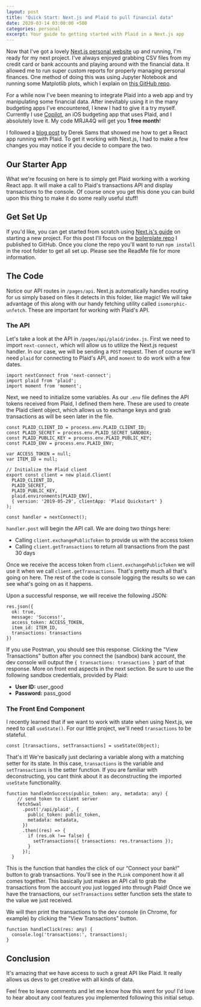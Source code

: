 ```yaml
---
layout: post
title: "Quick Start: Next.js and Plaid to pull financial data"
date: 2020-03-14 03:00:00 +500
categories: personal
excerpt: Your guide to getting started with Plaid in a Next.js app
---
```


Now that I've got a lovely [Next.js personal website](https://raskin.me) up and running, I'm ready for my next project. I've always enjoyed grabbing CSV files from my credit card or bank accounts and playing around with the financial data. It allowed me to run super custom reports for properly managing personal finances. One method of doing this was using Jupyter Notebook and running some Matplotlib plots, which I explain on [this GitHub repo](https://github.com/perryraskin/TransFormer).

For a while now I've been meaning to integrate Plaid into a web app and try manipulating some financial data. After inevitably using it in the many budgeting apps I've encountered, I knew I had to give it a try myself. Currently I use [Copilot](https://copilot.money), an iOS budgeting app that uses Plaid, and I absolutely love it. My code MRJA4Q will get you **1 free month**!

I followed a [blog post](https://medium.com/@dereksams/building-a-react-app-with-the-plaid-api-93e45ae61b58) by Derek Sams that showed me how to get a React app running with Plaid. To get it working with Next.js, I had to make a few changes you may notice if you decide to compare the two.

## Our Starter App

What we're focusing on here is to simply get Plaid working with a working React app. It will make a call to Plaid's transactions API and display transactions to the console. Of course once you get this done you can build upon this thing to make it do some really useful stuff!

## Get Set Up

If you'd like, you can get started from scratch using [Next.js's guide](https://nextjs.org/learn/basics/getting-started/setup) on starting a new project. For this post I'll focus on the [boilerplate repo](https://github.com/perryraskin/nextjs-plaid-starter) I published to GitHub. Once you clone the repo you'll want to run `npm install` in the root folder to get all set up. Please see the ReadMe file for more information.

## The Code

Notice our API routes in `/pages/api`. Next.js automatically handles routing for us simply based on files it detects in this folder, like magic! We will take advantage of this along with our handy fetching utility called `isomorphic-unfetch`. These are important for working with Plaid's API.

### The API

Let's take a look at the API in `/pages/api/plaid/index.js`. First we need to import `next-connect,` which will allow us to utilize the Next.js request handler. In our case, we will be sending a `POST` request. Then of course we'll need `plaid` for connecting to Plaid's API, and `moment` to do work with a few dates.

    import nextConnect from 'next-connect';
    import plaid from 'plaid';
    import moment from 'moment';

Next, we need to initialize some variables. As our `.env` file defines the API tokens received from Plaid, I defined them here. These are used to create the Plaid client object, which allows us to exchange keys and grab transactions as will be seen later in the file.

    const PLAID_CLIENT_ID = process.env.PLAID_CLIENT_ID;
    const PLAID_SECRET = process.env.PLAID_SECRET_SANDBOX;
    const PLAID_PUBLIC_KEY = process.env.PLAID_PUBLIC_KEY;
    const PLAID_ENV = process.env.PLAID_ENV;

    var ACCESS_TOKEN = null;
    var ITEM_ID = null;

    // Initialize the Plaid client
    export const client = new plaid.Client(
      PLAID_CLIENT_ID,
      PLAID_SECRET,
      PLAID_PUBLIC_KEY,
      plaid.environments[PLAID_ENV],
      { version: '2019-05-29', clientApp: 'Plaid Quickstart' }
    );

    const handler = nextConnect();

`handler.post` will begin the API call. We are doing two things here:

- Calling `client.exchangePublicToken` to provide us with the access token
- Calling `client.getTransactions` to return all transactions from the past 30 days

Once we receive the access token from `client.exchangePublicToken` we will use it when we call `client.getTransactions`. That's pretty much all that's going on here. The rest of the code is console logging the results so we can see what's going on as it happens.

Upon a successful response, we will receive the following JSON:

    res.json({
      ok: true,
      message: 'Success!',
      access_token: ACCESS_TOKEN,
      item_id: ITEM_ID,
      transactions: transactions
    })

If you use Postman, you should see this response. Clicking the "View Transactions" button after you connect the (sandbox) bank account, the dev console will output the `{ transactions: transactions }` part of that response. More on front end aspects in the next section. Be sure to use the following sandbox credentials, provided by Plaid:

- **User ID:** user_good
- **Password:** pass_good

### The Front End Component

I recently learned that if we want to work with state when using Next.js, we need to call `useState()`. For our little project, we'll need `transactions` to be stateful.

    const [transactions, setTransactions] = useState(Object);

That's it! We're basically just declaring a variable along with a matching setter for its state. In this case, `transactions` is the variable and `setTransactions` is the setter function. If you are familiar with deconstructing, you cant think about it as deconstructing the imported `useState` functionality.

    function handleOnSuccess(public_token: any, metadata: any) {
        // send token to client server
        fetchSwal
          .post('/api/plaid', {
            public_token: public_token,
            metadata: metadata,
          })
          .then((res) => {
            if (res.ok !== false) {
              setTransactions({ transactions: res.transactions });
            }
          });
      }

This is the function that handles the click of our “Connect your bank!” button to grab transactions. You'll see in the `PLink` component how it all comes together. This basically just makes an API call to grab the transactions from the account you just logged into through Plaid! Once we have the transactions, our `setTransactions` setter function sets the state to the value we just received.

We will then print the transactions to the dev console (in Chrome, for example) by clicking the "View Transactions" button.

    function handleClick(res: any) {
      console.log('transactions:', transactions);
    }

## Conclusion

It's amazing that we have access to such a great API like Plaid. It really allows us devs to get creative with all kinds of data.

Feel free to leave comments and let me know how this went for you! I'd love to hear about any cool features you implemented following this initial setup.

